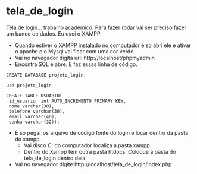 # tela_de_login
 Tela de login... trabalho acadêmico.
 Para fazer rodar vai ser preciso fazer um banco de dados. Eu usei o XAMPP.
 * Quando estiver o XAMPP instalado no computador é so abri ele e ativar o apache e o Mysql vai ficar com uma cor verde.
 * Vai no navegador digita url: http://localhost/phpmyadmin
 * Encontra SQL e abre. E faz essas linha de código.
 ```
 CREATE DATABASE projeto_login;
 
 use projeto_login

 CREATE TABLE USUARIO(
  id_usuario  int AUTO_INCREMENTO PRIMARY KEY,
  nome varchar(30),
  telefone varchar(30),
  email varchar(40),
  senha varchar(32));
```
 
 
 * É só pegar os arquivo de código fonte do login e locar dentro da pasta do xampp.
    * Vai disco C: do computador localiza a pasta xampp.
    * Dentro do Xampp tem outra pasta htdocs. Coloque a pasta do tela_de_login dentro dela.
 * Vai no navegador digite:http://localhost/tela_de_login/index.php
  
 
